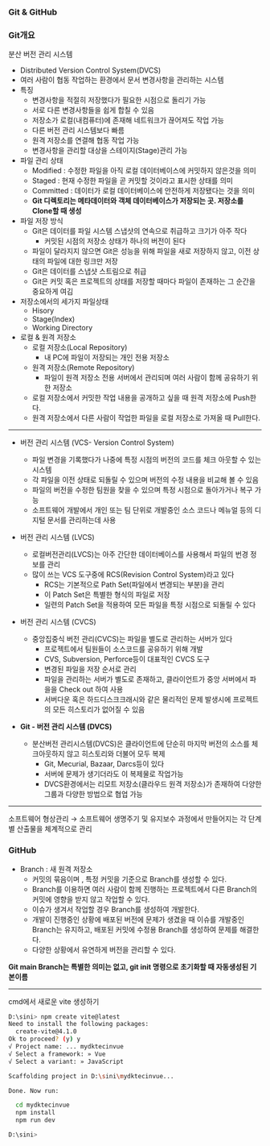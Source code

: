 ### Git & GitHub

### Git개요

분산 버전 관리 시스템

- Distributed Version Control System(DVCS)
- 여러 사람이 협동 작업하는 환경에서 문서 변경사항을 관리하는 시스템
- 특징
    - 변경사항을 적절히 저장했다가 필요한 시점으로 돌리기 가능
    - 서로 다른 변경사항들을 쉽게 합칠 수 있음
    - 저장소가 로컬(내컴퓨터)에 존재해 네트워크가 끊어져도 작업 가능
    - 다른 버전 관리 시스템보다 빠름
    - 원격 저장소를 연결해 협동 작업 가능
    - 변경사항을 관리할 대상을 스테이지(Stage)관리 가능
- 파일 관리 상태
    - Modified : 수정한 파일을 아직 로컬 데이터베이스에 커밋하지 않은것을 의미
    - Staged : 현재 수정한 파일을 곧 커밋할 것이라고 표시한 상태를 의미
    - Committed : 데이터가 로컬 데이터베이스에 안전하게 저장됐다는 것을 의미
    - **Git 디렉토리는 메타데이터와 객체 데이터베이스가 저장되는 곳. 저장소를 Clone할 때 생성**
- 파일 저장 방식
    - Git은 데이터를 파일 시스템 스냅샷의 연속으로 취급하고 크기가 아주 작다
        - 커밋된 시점의 저장소 상태가 하나의 버전이 된다
    - 파일이 달라지지 않으면 Git은 성능을 위해 파일을 새로 저장하지 않고, 이전 상태의 파일에 대한 링크만 저장
    - Git은 데이터를 스냅샷 스트림으로 취급
    - Git은 커밋 혹은 프로젝트의 상태를 저장할 때마다 파일이 존재하는 그 순간을 중요하게 여김
- 저장소에서의 세가지 파일상태
    - Hisory
    - Stage(Index)
    - Working Directory
- 로컬 & 원격 저장소
    - 로컬 저장소(Local Repository)
        - 내 PC에 파일이 저장되는 개인 전용 저장소
    - 원격 저장소(Remote Repository)
        - 파일이 원격 저장소 전용 서버에서 관리되며 여러 사람이 함께 공유하기 위한 저장소
    - 로컬 저장소에서 커밋한 작업 내용을 공개하고 싶을 때 원격 저장소에 Push한다.
    - 원격 저장소에서 다른 사람이 작업한 파일을 로컬 저장소로 가져올 때 Pull한다.

---

- 버전 관리 시스템 (VCS- Version Control System)
    - 파일 변경을 기록했다가 나중에 특정 시점의 버전의 코드를 체크 아웃할 수 있는 시스템
    - 각 파일을 이전 상태로 되돌릴 수 있으며 버전의 수정 내용을 비교해 볼 수 있음
    - 파일의 버전을 수정한 팀원을 찾을 수 있으며 특정 시점으로 돌아가거나 복구 가능
    - 소프트웨어 개발에서 개인 또는 팀 단위로 개발중인 소스 코드나 메뉴얼 등의 디지털 문서를 관리하는데 사용
- 버전 관리 시스템 (LVCS)
    - 로컬버전관리(LVCS)는 아주 간단한 데이터베이스를 사용해서 파일의 번경 정보를 관리
    - 많이 쓰는 VCS 도구중에 RCS(Revision Control System)라고 있다
        - RCS는 기본적으로  Path Set(파일에서 변경되는 부분)을 관리
        - 이 Patch Set은 특별한 형식의 파일로 저장
        - 일련의 Patch Set을 적용하여 모든 파일을 특정 시점으로 되돌릴 수 있다
    
- 버전 관리 시스템 (CVCS)
    - 중앙집중식 버전 관리(CVCS)는 파일을 별도로 관리하는 서버가 있다
        - 프로젝트에서 팀원들이 소스코드를 공유하기 위해 개발
        - CVS, Subversion, Perforce등이 대표적인 CVCS 도구
        - 변경된 파일을 저장 순서로 관리
        - 파일을 관리하는 서버가 별도로 존재하고, 클라이언트가 중앙 서버에서 파을을 Check out 하여 사용
        - 서버다운 혹은 하드디스크크래시와 같은 물리적인 문제 발생시에 프로젝트의 모든 히스토리가 없어질 수 있음
- **Git - 버전 관리 시스템 (DVCS)**
    - 분산버전 관리시스템(DVCS)은 클라이언트에 단순히 마지막 버전의 소스를 체크아웃하지 않고 히스토리와 더불어 모두 복제
        - Git, Mecurial, Bazaar, Darcs등이 있다
        - 서버에 문제가 생기더라도 이 복제물로 작업가능
        - DVCS환경에서는 리모트 저장소(클라우드 원격 저장소)가 존재하여 다양한 그룹과 다양한 방법으로 협업 가능

---

소프트웨어 형상관리 → 소프트웨어 생명주기 및 유지보수 과정에서 만들어지는 각 단계별 산출물을 체계적으로 관리

### GitHub

- Branch : 새 원격 저장소
    - 커밋의 묶음이며 , 특정 커밋을 기준으로 Branch를 생성할 수 있다.
    - Branch를 이용하면 여러 사람이 함께 진행하는 프로젝트에서 다른 Branch의 커밋에 영향을 받지 않고 작업할 수 있다.
    - 이슈가 생겨서 작업할 경우 Branch를 생성하여 개발한다.
    - 개발이 진행중인 상황에 배포된 버전에 문제가 생겼을 때 이슈를 개발중인 Branch는 유지하고, 배포된 커밋에 수정용 Branch를 생성하여 문제를 해결한다.
    - 다양한 상황에서 유연하게 버전을 관리할 수 있다.

**Git main Branch는 특별한 의미는 없고, git init 명령으로 초기화할 때 자동생성된 기본이름**

---

cmd에서 새로운 vite 생성하기
```bash
D:\sini> npm create vite@latest
Need to install the following packages:
  create-vite@4.1.0
Ok to proceed? (y) y
√ Project name: ... mydktecinvue
√ Select a framework: » Vue
√ Select a variant: » JavaScript

Scaffolding project in D:\sini\mydktecinvue...

Done. Now run:

  cd mydktecinvue
  npm install
  npm run dev

D:\sini>
```